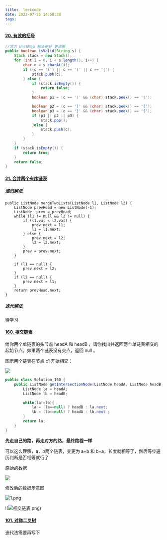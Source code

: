 ```yaml
---
title:  leetcode
date: 2022-07-26 14:58:38
tags: 
---
```




#### [20. 有效的括号](https://leetcode-cn.com/problems/valid-parentheses)

```java
//官方 HashMap 解法更好 更清晰
public boolean isValid(String s) {
    Stack stack = new Stack();
    for (int i = 0; i < s.length(); i++) {
        char c = s.charAt(i);
        if ((c == '(') || c == '[' || c == '{') {
            stack.push(c);
        } else {
            if (stack.isEmpty()) {
                return false;
            }
            boolean p1 = (c == ')' && (char) stack.peek() == '(');

            boolean p2 = (c == ']' && (char) stack.peek() == '[');
            boolean p3 = (c == '}' && (char) stack.peek() == '{');
            if (p1 || p2 || p3) {
                stack.pop();
            }else {
                stack.push(c);
            }
        }
    }
    if (stack.isEmpty()) {
        return true;
    }
    return false;
}
```



#### [21. 合并两个有序链表](https://leetcode-cn.com/problems/merge-two-sorted-lists/)

##### 递归解法

```
public ListNode mergeTwoLists(ListNode l1, ListNode l2) {
    ListNode prevHead = new ListNode(-1);
    ListNode  prev = prevHead;
    while (l1 != null && l2 != null) {
        if (l1.val < l2.val) {
            prev.next = l1;
            l1 = l1.next;
        } else {
            prev.next = l2;
            l2 = l2.next;
        }
        prev = prev.next;
    }

    if (l1 == null) {
        prev.next = l2;
    }
    if (l2 == null) {
        prev.next = l1;
    }
    return prevHead.next;
}
```

##### 迭代解法

待学习

#### [160. 相交链表](https://leetcode-cn.com/problems/intersection-of-two-linked-lists/)

给你两个单链表的头节点 headA 和 headB ，请你找出并返回两个单链表相交的起始节点。如果两个链表没有交点，返回 null 。

图示两个链表在节点 c1 开始相交：

![](https://assets.leetcode-cn.com/aliyun-lc-upload/uploads/2018/12/14/160_statement.png)



```java
public class Solution_160 {
    public ListNode getIntersectionNode(ListNode headA, ListNode headB) {
        ListNode la = headA;
        ListNode lb = headB;

        while(la!=lb){
            la = (la==null) ? headB : la.next;
            lb = (lb==null) ? headA : lb.next ;
        }
        return la;
    }
}
```





**先走自己的路，再走对方的路，最终路程一样**

可以这么理解，a，b两个链表，变更为 a+b 和 b+a，长度就相等了，然后等步遍历判断是否相等就行了

原始的数据

![](https://pic.leetcode-cn.com/1628662967-RLmciV-2.png)

修改后的数据示意图

![1.png](https://pic.leetcode-cn.com/1628662688-ZdSYRM-1.png)



!(![相交链表.png](https://pic.leetcode-cn.com/e86e947c8b87ac723b9c858cd3834f9a93bcc6c5e884e41117ab803d205ef662-%E7%9B%B8%E4%BA%A4%E9%93%BE%E8%A1%A8.png))

#### [101. 对称二叉树](https://leetcode-cn.com/problems/symmetric-tree/)

迭代法需要再写下 
